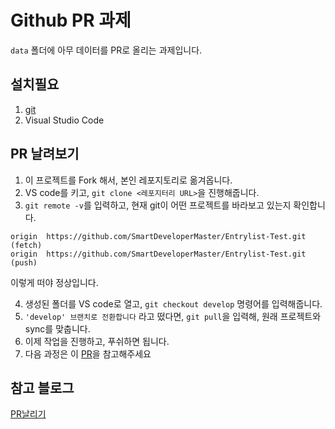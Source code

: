 # Github PR 과제

`data` 폴더에 아무 데이터를 PR로 올리는 과제입니다.

## 설치필요

1. [git](https://git-scm.com/)
2. Visual Studio Code

## PR 날려보기

1. 이 프로젝트를 Fork 해서, 본인 레포지토리로 옮겨옵니다.
2. VS code를 키고, `git clone <레포지터리 URL>`을 진행해줍니다.
3. `git remote -v`를 입력하고, 현재 git이 어떤 프로젝트를 바라보고 있는지 확인합니다.

```
origin  https://github.com/SmartDeveloperMaster/Entrylist-Test.git (fetch)
origin  https://github.com/SmartDeveloperMaster/Entrylist-Test.git (push)
```

이렇게 떠야 정상입니다.

4. 생성된 폴더를 VS code로 열고, `git checkout develop` 명령어를 입력해줍니다.
5. `'develop' 브랜치로 전환합니다` 라고 떴다면, `git pull`을 입력해, 원래 프로젝트와 sync를 맞춥니다.
6. 이제 작업을 진행하고, 푸쉬하면 됩니다.
7. 다음 과정은 이 [PR]("https://github.com/SmartDeveloperMaster/Entrylist-Test/pulls?q=is%3Apr+is%3Aclosed")을 참고해주세요

## 참고 블로그

[PR날리기]("https://inpa.tistory.com/entry/GIT-%E2%9A%A1%EF%B8%8F-%EA%B9%83%ED%97%99-PRPull-Request-%EB%B3%B4%EB%82%B4%EB%8A%94-%EB%B0%A9%EB%B2%95-folk-issue")
